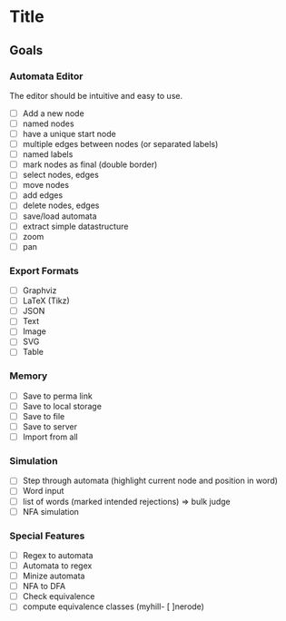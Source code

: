 # Title

<General Info>

## Goals

### Automata Editor

The editor should be intuitive and easy to use.
- [ ] Add a new node
- [ ] named nodes
- [ ] have a unique start node
- [ ] multiple edges between nodes (or separated labels)
- [ ] named labels
- [ ] mark nodes as final (double border)
- [ ] select nodes, edges
- [ ] move nodes
- [ ] add edges
- [ ] delete nodes, edges
- [ ] save/load automata
- [ ] extract simple datastructure
- [ ] zoom
- [ ] pan

### Export Formats

- [ ] Graphviz
- [ ] LaTeX (Tikz)
- [ ] JSON
- [ ] Text
- [ ] Image
- [ ] SVG
- [ ] Table

### Memory

- [ ] Save to perma link
- [ ] Save to local storage
- [ ] Save to file
- [ ] Save to server
- [ ] Import from all

### Simulation

- [ ] Step through automata (highlight current node and position in word)
- [ ] Word input
- [ ] list of words (marked intended rejections) => bulk judge
- [ ] NFA simulation

### Special Features

- [ ] Regex to automata
- [ ] Automata to regex
- [ ] Minize automata
- [ ] NFA to DFA
- [ ] Check equivalence
- [ ] compute equivalence classes (myhill- [ ]nerode)